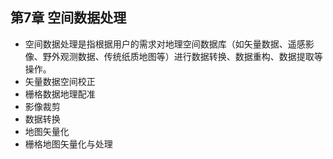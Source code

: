 ## 第7章 空间数据处理
- 空间数据处理是指根据用户的需求对地理空间数据库（如矢量数据、遥感影像、野外观测数据、传统纸质地图等）进行数据转换、数据重构、数据提取等操作。
- 矢量数据空间校正
- 栅格数据地理配准
- 影像裁剪
- 数据转换
- 地图矢量化
- 栅格地图矢量化与处理
